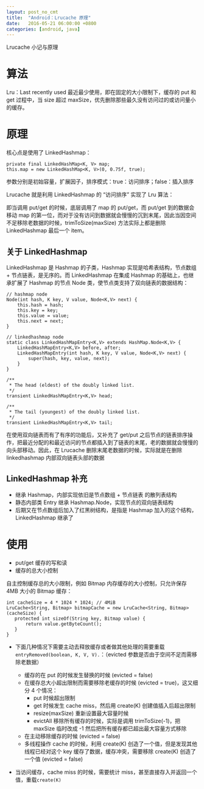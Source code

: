```yaml
---
layout: post_no_cmt
title:  "Android：Lrucache 原理"
date:   2016-05-21 06:00:00 +0800
categories: [android, java]
---
```

Lrucache 小记与原理

# 算法

Lru：Last recently used 最近最少使用，即在固定的大小限制下，缓存的 put 和 get 过程中，当 size 超过 maxSize，优先删除那些最久没有访问过的或访问量小的缓存。

# 原理
核心点是使用了 LinkedHashmap：

```
private final LinkedHashMap<K, V> map;
this.map = new LinkedHashMap<K, V>(0, 0.75f, true);
```
参数分别是初始容量，扩展因子，排序模式：true：访问排序；false：插入排序

Lrucache 就是利用 LinkedHashmap 的 “访问排序” 实现了 Lru 算法：

即当调用 put/get 的时候，底层调用了 map 的 put/get，而 put/get 到的数据会移动 map 的第一位，而对于没有访问到数据就会慢慢的沉到末尾，因此当因空间不足移除老数据的时候，trimToSize(maxSize) 方法实际上都是删除 LinkedHashmap 最后一个 item。

## 关于 LinkedHashmap
LinkedHashmap 是 Hashmap 的子类，Hashmap 实现是哈希表结构，节点数组 + 节点链表，是无序的。而 LinkedHashmap 在集成 Hashmap 的基础上，也继承扩展了 Hashmap 的节点 Node 类，使节点类支持了双向链表的数据结构：

```
// hashmap node
Node(int hash, K key, V value, Node<K,V> next) {
    this.hash = hash;
    this.key = key;
    this.value = value;
    this.next = next;
}

// linkedhashmap node
static class LinkedHashMapEntry<K,V> extends HashMap.Node<K,V> {
    LinkedHashMapEntry<K,V> before, after;
    LinkedHashMapEntry(int hash, K key, V value, Node<K,V> next) {
        super(hash, key, value, next);
    }
}

/**
 * The head (eldest) of the doubly linked list.
 */
transient LinkedHashMapEntry<K,V> head;

/**
 * The tail (youngest) of the doubly linked list.
 */
transient LinkedHashMapEntry<K,V> tail;
```
在使用双向链表而有了有序的功能后，又补充了 get/put 之后节点的链表排序操作，把最近分配的和最近访问的节点都插入到了链表的末尾，老的数据就会慢慢的向头部移动。因此，在 Lrucache 删除末尾老数据的时候，实际就是在删除 linkedhashmap 内部双向链表头部的数据

## LinkedHashmap 补充
- 继承 Hashmap，内部实现依旧是节点数组 + 节点链表 的散列表结构
- 静态内部类 Entry 继承 Hashmap.Node，实现节点的双向链表结构
- 后期又在节点数组后加入了红黑树结构，是指是 Hashmap 加入的这个结构，LinkedHashmap 继承了

# 使用
- put/get 缓存的写和读
- 缓存的总大小控制

自主控制缓存总的大小限制，例如 Bitmap 内存缓存的大小控制，只允许保存 4MB 大小的 Bitmap 缓存：

```
int cacheSize = 4 * 1024 * 1024; // 4MiB
LruCache<String, Bitmap> bitmapCache = new LruCache<String, Bitmap>(cacheSize) {
   protected int sizeOf(String key, Bitmap value) {
       return value.getByteCount();
   }
}
```
- 下面几种情况下需要主动去释放缓存或者做其他处理的需要重载 `entryRemoved(boolean, K, V, V).`：（evicted 参数是否由于空间不足而需移除老数据）

  - 缓存的在 put 的时候发生替换的时候 (evicted = false)
  - 在缓存总大小超出限制而需要移除老缓存的时候 (evicted = true)，这又细分 4 个情况：
    - put 时候超出限制
    - get 时候发生 cache miss，然后用 create(K) 创建值插入后超出限制
    - resize(maxSize) 重新设置最大容量时候
    - evictAll 移除所有缓存的时候，实际是调用 trimToSize(-1)，把 maxSize 临时改成 -1 然后把所有缓存都已超出最大容量方式移除
  - 在主动移除缓存的时候 (evicted = false)
  - 多线程操作 cache 的时候，利用 create(K) 创造了一个值，但是发现其他线程已经对这个 key 缓存了数据，缓存冲突，需要移除 create(K) 创造了一个值 (evicted = false)

- 当访问缓存，cache miss 的时候，需要统计 miss，甚至直接存入并返回一个值，重载`create(K)`